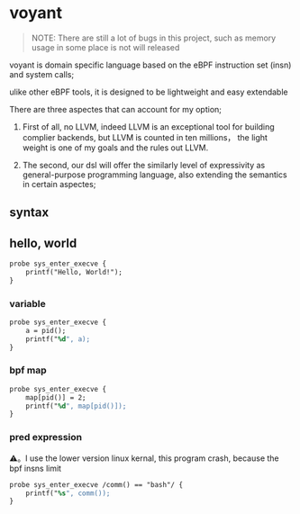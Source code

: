 # voyant

> NOTE: There are still a lot of bugs in this project, such as memory usage in some place is not will released

voyant is domain specific language based on the eBPF instruction set (insn) and system calls;

ulike other eBPF tools, it is designed to be lightweight and easy extendable

There are three aspectes that can account for my option;
1. First of all, no LLVM, indeed LLVM is an exceptional tool for building complier backends, but LLVM is counted in ten millions， the light weight is one of my goals and the rules out LLVM.

2. The second, our dsl will offer the similarly level of expressivity as general-purpose programming language, also extending the semantics in certain aspectes;


## syntax

## hello, world

```y
probe sys_enter_execve {
    printf("Hello, World!");
}
```

### variable

```y
probe sys_enter_execve {
    a = pid();
    printf("%d", a);
}
```


### bpf map

```y
probe sys_enter_execve {
    map[pid()] = 2;
    printf("%d", map[pid()]);
}
```


### pred expression

⚠️。I use the lower version linux kernal, this program crash, because the bpf insns limit

```y
probe sys_enter_execve /comm() == "bash"/ {
    printf("%s", comm());
}
```
